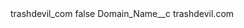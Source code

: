 <?xml version="1.0" encoding="UTF-8"?>
<CustomMetadata xmlns="http://soap.sforce.com/2006/04/metadata" xmlns:xsi="http://www.w3.org/2001/XMLSchema-instance" xmlns:xsd="http://www.w3.org/2001/XMLSchema">
    <label>trashdevil_com</label>
    <protected>false</protected>
    <values>
        <field>Domain_Name__c</field>
        <value xsi:type="xsd:string">trashdevil.com</value>
    </values>
</CustomMetadata>
